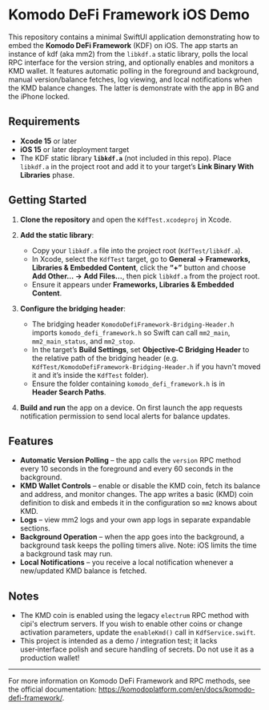 # Komodo DeFi Framework iOS Demo

This repository contains a minimal SwiftUI application demonstrating how to embed the **Komodo DeFi Framework** (KDF) on iOS.  The app starts an instance of kdf (aka mm2) from the `libkdf.a` static library, polls the local RPC interface for the version string, and optionally enables and monitors a KMD wallet.  It features automatic polling in the foreground and background, manual version/balance fetches, log viewing, and local notifications when the KMD balance changes. The latter is demonstrate with the app in BG and the iPhone locked.

## Requirements

* **Xcode 15** or later
* **iOS 15** or later deployment target
* The KDF static library **`libkdf.a`** (not included in this repo).  Place `libkdf.a` in the project root and add it to your target’s **Link Binary With Libraries** phase.

## Getting Started

1. **Clone the repository** and open the `KdfTest.xcodeproj` in Xcode.

2. **Add the static library**:
   - Copy your `libkdf.a` file into the project root (`KdfTest/libkdf.a`).
   - In Xcode, select the `KdfTest` target, go to **General → Frameworks, Libraries & Embedded Content**, click the **“+”** button and choose **Add Other… → Add Files…**, then pick `libkdf.a` from the project root.
   - Ensure it appears under **Frameworks, Libraries & Embedded Content**.

3. **Configure the bridging header**:
   - The bridging header `KomodoDefiFramework‑Bridging‑Header.h` imports `komodo_defi_framework.h` so Swift can call `mm2_main`, `mm2_main_status`, and `mm2_stop`.
   - In the target’s **Build Settings**, set **Objective‑C Bridging Header** to the relative path of the bridging header (e.g. `KdfTest/KomodoDefiFramework‑Bridging‑Header.h` if you havn't moved it and it’s inside the `KdfTest` folder).
   - Ensure the folder containing `komodo_defi_framework.h` is in **Header Search Paths**.

4. **Build and run** the app on a device. On first launch the app requests notification permission to send local alerts for balance updates.

## Features

* **Automatic Version Polling** – the app calls the `version` RPC method every 10 seconds in the foreground and every 60 seconds in the background.
* **KMD Wallet Controls** – enable or disable the KMD coin, fetch its balance and address, and monitor changes.  The app writes a basic (KMD) coin definition to disk and embeds it in the configuration so `mm2` knows about KMD.
* **Logs** – view mm2 logs and your own app logs in separate expandable sections.
* **Background Operation** – when the app goes into the background, a background task keeps the polling timers alive.  Note: iOS limits the time a background task may run.
* **Local Notifications** – you receive a local notification whenever a new/updated KMD balance is fetched.

## Notes

* The KMD coin is enabled using the legacy `electrum` RPC method with cipi's electrum servers.  If you wish to enable other coins or change activation parameters, update the `enableKmd()` call in `KdfService.swift`.
* This project is intended as a demo / integration test; it lacks user‑interface polish and secure handling of secrets.  Do not use it as a production wallet!

---

For more information on Komodo DeFi Framework and RPC methods, see the official documentation: <https://komodoplatform.com/en/docs/komodo-defi-framework/>.

